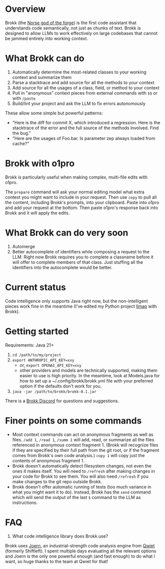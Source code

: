 # Overview

Brokk (the [Norse god of the forge](https://en.wikipedia.org/wiki/Brokkr))
is the first code assistant that understands code semantically, not just
as chunks of text.  Brokk is designed to allow LLMs to work effectively
on large codebases that cannot be jammed entirely into working context.

# What Brokk can do

1. Automatically determine the most-related classes to your working context and summarize them
1. Parse a stacktrace and add source for all the methods to your context
1. Add source for all the usages of a class, field, or method to your context
1. Pull in "anonymous" context pieces from external commands with `$$` or with `/paste`
1. Build/lint your project and ask the LLM to fix errors autonomously

These allow some simple but powerful patterns:
- "Here is the diff for commit X, which introduced a regression.  Here is the stacktrace
  of the error and the full source of the methods involved.  Find the bug."
- "Here are the usages of Foo.bar.  Is parameter zep always loaded from cache?"

# Brokk with o1pro

Brokk is particularly useful when making complex, multi-file edits with o1pro.

The `prepare` command will ask your normal editing model what extra context you might want to include
in your request.  Then use `copy` to pull all the content, including Brokk's prompts, into your clipboard.
Paste into o1pro and add your request at the bottom.  Then paste o1pro's response back into
Brokk and it will apply the edits.

# What Brokk can do very soon

1. Automerge
1. Better autocomplete of identifiers while composing a request to the LLM.
   Right now Brokk requires you to complete a classname before it will
   offer to complete members of that class.  Just stuffing all the identifiers
   into the autocomplete would be better.

# Current status

Code intelligence only supports Java right now, but the non-intelligent pieces
work fine in the meantime (I've edited my Python project
[llmap](https://github.com/jbellis/llmap) with Brokk).

# Getting started

Requirements: Java 21+

1. `cd /path/to/my/project`
2. `export ANTHROPIC_API_KEY=xxy`
   - or, `export OPENAI_API_KEY=xxy`
   - other providers and models are technically supported, making them easier to use is high priority.
     In the meantime, look at Models.java for how to set up a ~/.config/brokk/brokk.yml file with
     your preferred option if the defaults don't work for you.
1. `java -jar /path/to/brokk/brokk-0.1.jar`

There is a [Brokk Discord](https://discord.gg/ugXqhRem) for questions and suggestions.

# Finer points on some commands

- Most context commands can act on anonymous fragments as well as files.  `/add 1`, `/read 1`, `/summ 1`
  will add, read, or summarize all the files referenced in anonymous context fragment 1.
  (Brokk will recognize files
  if they are specified by their full path from the git root, or if the fragment comes from Brokk's
  own code analysis.)
  `copy 1` will copy just the contents of anonymous fragment 1.
- Brokk doesn't automatically detect filesystem changes, not even the ones it makes itself.
  You will need to `/refresh` after making changes in your code for Brokk to see them.  You will
  also need `/refresh` if you make changes to the git repo outside Brokk.
- Brokk doesn't offer automatic running of tests (too much variance in what you might want it to do).
  Instead, Brokk has the `send` command which will send the output of the last `$` command to
  the LLM as instructions.

# FAQ

1. What code intelligence library does Brokk use?

Brokk uses [Joern](https://github.com/joernio/joern), an industrial-strength code analysis engine from [Qwiet](qwiet.ai) (formerly Shiftleft).  I spent multiple days evaluating all the relevant options and Joern is the only one powerful enough (and fast enough) to do what I want, so huge thanks to the team at Qwiet for that!
